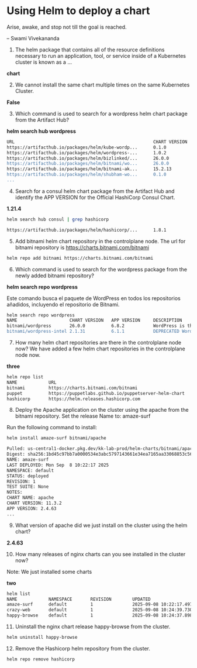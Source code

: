 # Using Helm to deploy a chart

Arise, awake, and stop not till the goal is reached.

– Swami Vivekananda

1. The helm package that contains all of the resource definitions necessary to run an application, tool, or service inside of a Kubernetes cluster is known as a …

**chart**

2. We cannot install the same chart multiple times on the same Kubernetes Cluster.

**False**

3. Which command is used to search for a wordpress helm chart package from the Artifact Hub?

**helm search hub wordpress**

```bash
URL                                                     CHART VERSION   APP VERSION             DESCRIPTION                                       
https://artifacthub.io/packages/helm/kube-wordp...      0.1.0           1.1                     this is my wordpress package                      
https://artifacthub.io/packages/helm/wordpress-...      1.0.2           1.0.0                   A Helm chart for deploying Wordpress+Mariadb st...
https://artifacthub.io/packages/helm/bizlinked/...      26.0.0          6.8.2                   WordPress is the world's most popular blogging ...
https://artifacthub.io/packages/helm/bitnami/wo...      26.0.0          6.8.2                   WordPress is the world's most popular blogging ...
https://artifacthub.io/packages/helm/bitnami-ak...      15.2.13         6.1.0                   WordPress is the world's most popular blogging ...
https://artifacthub.io/packages/helm/shubham-wo...      0.1.0           1.16.0                  A Helm chart for Kubernetes          
...
```

4. Search for a consul helm chart package from the Artifact Hub and identify the APP VERSION for the Official HashiCorp Consul Chart.

**1.21.4**

```bash
helm search hub consul | grep hashicorp

https://artifacthub.io/packages/helm/hashicorp/...      1.8.1           1.21.4          Official HashiCorp Consul Chart 
```

5. Add bitnami helm chart repository in the controlplane node.
The url for bitnami repository is https://charts.bitnami.com/bitnami

```bash
helm repo add bitnami https://charts.bitnami.com/bitnami
```

6. Which command is used to search for the wordpress package from the newly added bitnami repository?

**helm search repo wordpress**

Este comando busca el paquete de WordPress en todos los repositorios añadidos, incluyendo el repositorio de Bitnami.

```bash
helm search repo wordpress
NAME                    CHART VERSION   APP VERSION     DESCRIPTION                                       
bitnami/wordpress       26.0.0          6.8.2           WordPress is the world's most popular blogging ...
bitnami/wordpress-intel 2.1.31          6.1.1           DEPRECATED WordPress for Intel is the most popu...
```

7. How many helm chart repositories are there in the controlplane node now?
We have added a few helm chart repositories in the controlplane node now.

**three**

```bash
helm repo list
NAME            URL                                                 
bitnami         https://charts.bitnami.com/bitnami                  
puppet          https://puppetlabs.github.io/puppetserver-helm-chart
hashicorp       https://helm.releases.hashicorp.com     
```

8. Deploy the Apache application on the cluster using the apache from the bitnami repository.
Set the release Name to: amaze-surf

Run the following command to install:

```bash
helm install amaze-surf bitnami/apache
```

```bash
Pulled: us-central1-docker.pkg.dev/kk-lab-prod/helm-charts/bitnami/apache:11.3.2
Digest: sha256:1bd45c97bb7a0000534e3abc5797143661e34ea7165aa33068853c567e6df9f2
NAME: amaze-surf
LAST DEPLOYED: Mon Sep  8 10:22:17 2025
NAMESPACE: default
STATUS: deployed
REVISION: 1
TEST SUITE: None
NOTES:
CHART NAME: apache
CHART VERSION: 11.3.2
APP VERSION: 2.4.63
...
```

9. What version of apache did we just install on the cluster using the helm chart?

**2.4.63**

10. How many releases of nginx charts can you see installed in the cluster now?

Note: We just installed some charts

**two**

```bash
helm list
NAME            NAMESPACE       REVISION        UPDATED                                 STATUS          CHART           APP VERSION
amaze-surf      default         1               2025-09-08 10:22:17.497025402 +0000 UTC deployed        apache-11.3.2   2.4.63     
crazy-web       default         1               2025-09-08 10:24:39.730663221 +0000 UTC deployed        nginx-19.0.0    1.27.4     
happy-browse    default         1               2025-09-08 10:24:37.898161821 +0000 UTC deployed        nginx-19.0.0    1.27.4   
```

11. Uninstall the nginx chart release happy-browse from the cluster.

```bash
helm uninstall happy-browse
```

12. Remove the Hashicorp helm repository from the cluster.

```bash
helm repo remove hashicorp
```







